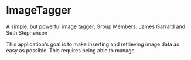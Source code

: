 # ImageTagger
A simple, but powerful image tagger.
Group Members: James Garrard and Seth Stephenson

  This application's goal is to make inserting and retrieving image data as easy as possible. This requires being able to manage
